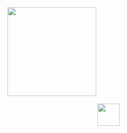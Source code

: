 <span style="display: inline-block; width: 20px;">&nbsp;</span> <!-- Adds space between images -->
<a href="#">
    <img height="200" src="https://github-readme-stats.vercel.app/api/top-langs?username=alexzsk&layout=compact&langs_count=8&card_width=320&theme=Solarized&cache-bust=1" />
</a>

<p align="center">
        <a href="https://longtao.fun">
            <img src="cat.webp" width="50"/>
        </a>
    </p>
